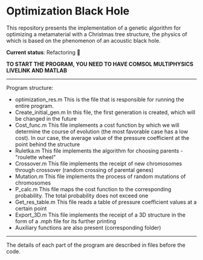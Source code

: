 # Optimization Black Hole

This repository presents the implementation of a genetic algorithm for optimizing a metamaterial with a Christmas tree structure, the physics of which is based on the phenomenon of an acoustic black hole.

**Current status**: Refactoring 🔨

**TO START THE PROGRAM, YOU NEED TO HAVE COMSOL MULTIPHYSICS LIVELINK AND MATLAB**

---
Program structure:
 - optimization_res.m
 This is the file that is responsible for running the entire program.
 - Create_initial_gen.m
 In this file, the first generation is created, which will be changed in the future
 - Cost_func.m
 This file implements a cost function by which we will determine the course of evolution (the most favorable case has a low cost). In our case, the average value of the pressure coefficient at the point behind the structure
 - Ruletka.m
 This file implements the algorithm for choosing parents - "roulette wheel"
 - Crossover.m
 This file implements the receipt of new chromosomes through crossover (random crossing of parental genes)
 - Mutation.m
 This file implements the process of random mutations of chromosomes
 - P_calc.m
 This file maps the cost function to the corresponding probability. The total probability does not exceed one
 - Get_res_table.m
 This file reads a table of pressure coefficient values at a certain point
 - Export_3D.m
 This file implements the receipt of a 3D structure in the form of a .mph file for its further printing
 - Auxiliary functions are also present (corresponding folder)
---
The details of each part of the program are described in files before the code.
